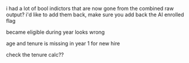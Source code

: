 
i had a lot of bool indictors that are now gone from the combined raw output?  i'd like to add them back, make sure you add back the AI enrolled flag

became eligible during year looks wrong

age and tenure is missing in year 1 for new hire

check the tenure calc??
